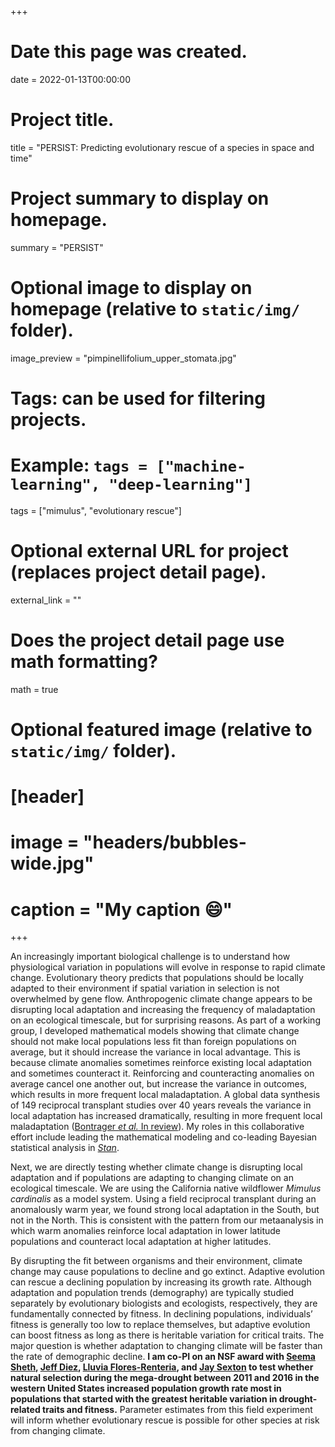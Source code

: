 +++
# Date this page was created.
date = 2022-01-13T00:00:00

# Project title.
title = "PERSIST: Predicting evolutionary rescue of a species in space and time"

# Project summary to display on homepage.
summary = "PERSIST"

# Optional image to display on homepage (relative to `static/img/` folder).
image_preview = "pimpinellifolium_upper_stomata.jpg"

# Tags: can be used for filtering projects.
# Example: `tags = ["machine-learning", "deep-learning"]`
tags = ["mimulus", "evolutionary rescue"]

# Optional external URL for project (replaces project detail page).
external_link = ""

# Does the project detail page use math formatting?
math = true

# Optional featured image (relative to `static/img/` folder).
# [header]
# image = "headers/bubbles-wide.jpg"
# caption = "My caption :smile:"

+++


An increasingly important biological challenge is to understand how physiological variation in populations will evolve in response to rapid climate change. Evolutionary theory predicts that populations should be locally adapted to their environment if spatial variation in selection is not overwhelmed by gene flow. Anthropogenic climate change appears to be disrupting local adaptation and increasing the frequency of maladaptation on an ecological timescale, but for surprising reasons. As part of a working group, I developed mathematical models showing that climate change should not make local populations less fit than foreign populations on average, but it should increase the variance in local advantage. This is because climate anomalies sometimes reinforce existing local adaptation and sometimes counteract it. Reinforcing and counteracting anomalies on average cancel one another out, but increase the variance in outcomes, which results in more frequent local maladaptation. A global data synthesis of 149 reciprocal transplant studies over 40 years reveals the variance in local adaptation has increased dramatically, resulting in more frequent local maladaptation ([Bontrager *et al.* In review](https://doi.org/10.1101/2020.11.01.364349)).  My roles in this collaborative effort include leading the mathematical modeling and co-leading Bayesian statistical analysis in [*Stan*](https://mc-stan.org).

Next, we are directly testing whether climate change is disrupting local adaptation and if populations are adapting to changing climate on an ecological timescale. We are using the California native wildflower *Mimulus cardinalis* as a model system. Using a field reciprocal transplant during an anomalously warm year, we found strong local adaptation in the South, but not in the North. This is consistent with the pattern from our metaanalysis in which warm anomalies reinforce local adaptation in lower latitude populations and counteract local adaptation at higher latitudes.

By disrupting the fit between organisms and their environment, climate change may cause populations to decline and go extinct. Adaptive evolution can rescue a declining population by increasing its growth rate. Although adaptation and population trends (demography) are typically studied separately by evolutionary biologists and ecologists, respectively, they are fundamentally connected by fitness. In declining populations, individuals’ fitness is generally too low to replace themselves, but adaptive evolution can boost fitness as long as there is heritable variation for critical traits. The major question is whether adaptation to changing climate will be faster than the rate of demographic decline. **I am co-PI on an NSF award with [Seema Sheth](https://seemasheth.weebly.com/), [Jeff Diez](https://ie2.uoregon.edu/people/diez/), [Lluvia Flores-Renteria](https://lluviafloresr.wixsite.com/lluviafloreslab), and [Jay Sexton](https://sextonlab.ucmerced.edu/) to test whether natural selection during the mega-drought between 2011 and 2016 in the western United States increased population growth rate most in populations that started with the greatest heritable variation in drought-related traits and fitness.**  Parameter estimates from this field experiment will inform whether evolutionary rescue is possible for other species at risk from changing climate. 